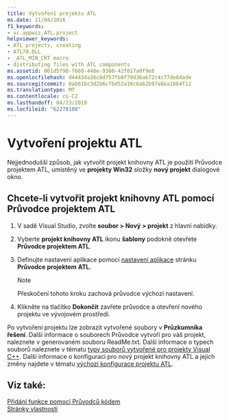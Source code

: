 ```yaml
---
title: Vytvoření projektu ATL
ms.date: 11/04/2016
f1_keywords:
- vc.appwiz.ATL.project
helpviewer_keywords:
- ATL projects, creating
- ATL70.DLL
- _ATL_MIN_CRT macro
- distributing files with ATL components
ms.assetid: 061d5f98-f669-440e-9380-42f017a0f9e8
ms.openlocfilehash: d44434a36c8d757fb8f79d36a672c4c77de64ade
ms.sourcegitcommit: 0ab61bc3d2b6cfbd52a16c6ab2b97a8ea1864f12
ms.translationtype: MT
ms.contentlocale: cs-CZ
ms.lasthandoff: 04/23/2019
ms.locfileid: "62278108"
---
```

# <a name="creating-an-atl-project"></a>Vytvoření projektu ATL

Nejjednodušší způsob, jak vytvořit projekt knihovny ATL je použití Průvodce projektem ATL, umístěný ve **projekty Win32** složky **nový projekt** dialogové okno.

## <a name="to-create-an-atl-project-using-the-atl-project-wizard"></a>Chcete-li vytvořit projekt knihovny ATL pomocí Průvodce projektem ATL

1. V sadě Visual Studio, zvolte **soubor > Nový > projekt** z hlavní nabídky.

1. Vyberte **projekt knihovny ATL** ikonu **šablony** podokně otevřete **Průvodce projektem ATL**.

1. Definujte nastavení aplikace pomocí [nastavení aplikace](../../atl/reference/application-settings-atl-project-wizard.md) stránku **Průvodce projektem ATL**.

   > [!NOTE]
   > Přeskočení tohoto kroku zachová průvodce výchozí nastavení.

1. Klikněte na tlačítko **Dokončit** zavřete průvodce a otevření nového projektu ve vývojovém prostředí.

Po vytvoření projektu lze zobrazit vytvořené soubory v **Průzkumníka řešení**. Další informace o souborech Průvodce vytvoří pro váš projekt, naleznete v generovaném souboru ReadMe.txt. Další informace o typech souborů naleznete v tématu [typy souborů vytvořené pro projekty Visual C++](../../build/reference/file-types-created-for-visual-cpp-projects.md). Další informace o konfiguraci pro nový projekt knihovny ATL a jejich změny najdete v tématu [výchozí konfigurace projektu ATL](../../atl/reference/default-atl-project-configurations.md).

## <a name="see-also"></a>Viz také:

[Přidání funkce pomocí Průvodců kódem](../../ide/adding-functionality-with-code-wizards-cpp.md)<br/>
[Stránky vlastností](../../build/reference/property-pages-visual-cpp.md)
